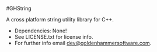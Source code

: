 #GHString

A cross platform string utility library for C++.

* Dependencies: None!
* See LICENSE.txt for license info.
* For further info email dev@goldenhammersoftware.com.
